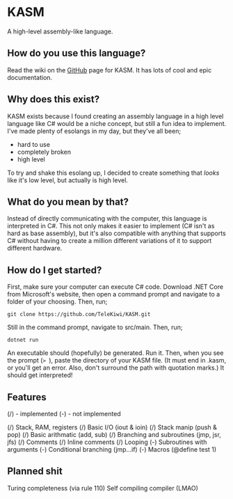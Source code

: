 # KASM

A high-level assembly-like language.

## How do you use this language?

Read the wiki on the [GitHub](https://github.com/telekiwi/kasm/wiki) page for KASM. It has lots of cool and epic documentation.

## Why does this exist?

KASM exists because I found creating an assembly language in a high level language like C# would be a niche concept, but still a fun idea to implement.  I've made plenty of esolangs in my day, but they've all been;

- hard to use
- completely broken
- high level

To try and shake this esolang up, I decided to create something that *looks* like it's low level, but actually is high level.

## What do you mean by that?

Instead of directly communicating with the computer, this language is interpreted in C#. This not only makes it easier to implement (C# isn't as hard as base assembly), but it's also compatible with anything that supports C# without having to create a million different variations of it to support different hardware.

## How do I get started?

First, make sure your computer can execute C# code. Download .NET Core from Microsoft's website, then open a command prompt and navigate to a folder of your choosing. Then, run;

`git clone https://github.com/TeleKiwi/KASM.git`

Still in the command prompt, navigate to src/main. Then, run;

`dotnet run`

An executable should (hopefully) be generated. Run it. Then, when you see the prompt (`> `), paste the directory of your KASM file. (It must end in .kasm, or you'll get an error. Also, don't surround the path with quotation marks.) It should get interpreted!

## Features

(/) - implemented
(-) - not implemented

(/) Stack, RAM, registers
(/) Basic I/O (iout & ioin)
(/) Stack manip (push & pop)
(/) Basic arithmatic (add, sub)
(/) Branching and subroutines (jmp, jsr, jfs)
(/) Comments
(/) Inline comments
(/) Looping
(-) Subroutines with arguments
(-) Conditional branching (jmp...if)
(-) Macros (@define test 1)

## Planned shit

Turing completeness (via rule 110)
Self compiling compiler (LMAO)
